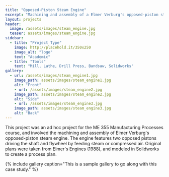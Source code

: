 ```yaml
---
title: "Opposed-Piston Steam Engine"
excerpt: "Machining and assembly of a Elmer Verburg's opposed-piston steam engine."
layout: projects
header:
  image: /assets/images/steam_engine.jpg
  teaser: assets/images/steam_engine.jpg
sidebar:
  - title: "Project Type"
    image: http://placehold.it/350x250
    image_alt: "logo"
    text: "Academic"
  - title: "Tools"
    text: "Mill, Lathe, Drill Press, Bandsaw, Solidworks"
gallery:
  - url: /assets/images/steam_engine1.jpg
    image_path: assets/images/steam_engine1.jpg
    alt: "Front"
    - url: /assets/images/steam_engine2.jpg
    image_path: assets/images/steam_engine2.jpg
    alt: "Side"
    - url: /assets/images/steam_engine3.jpg
    image_path: assets/images/steam_engine3.jpg
    alt: "Back"
---
```


This project was an ad hoc project for the ME 355 Manufacturing Processes course, and involved the machining and assembly of Elmer Verburg's opposed-piston steam engine. The engine features two opposed pistons driving the shaft and flywheel by feeding steam or compressed air. Original plans were taken from Elmer's Engines (1988), and modeled in Solidworks to create a process plan.

{% include gallery caption="This is a sample gallery to go along with this case study." %}
